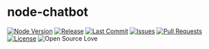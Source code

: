 # node-chatbot

[![Node Version](https://img.shields.io/badge/Node.js->=14.0-blue.svg)](https://nodejs.org/en/)
[![Release](https://img.shields.io/github/release/thechrisandrew/node-chatbot.svg)](https://github.com/thechrisandrew/node-chatbot/releases)
[![Last Commit](https://img.shields.io/github/last-commit/thechrisandrew/node-chatbot.svg)](https://github.com/thechrisandrew/node-chatbot/commits/master)
[![Issues](https://img.shields.io/github/issues/thechrisandrew/node-chatbot.svg)](https://github.com/thechrisandrew/node-chatbot/issues)
[![Pull Requests](https://img.shields.io/github/issues-pr/thechrisandrew/node-chatbot.svg)](https://github.com/thechrisandrew/node-chatbot/pulls)
[![License](https://img.shields.io/github/license/thechrisandrew/node-chatbot.svg)](https://github.com/thechrisandrew/node-chatbot/blob/master/LICENSE)
![Open Source Love](https://badges.frapsoft.com/os/v1/open-source.png?v=103)
